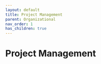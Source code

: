 ```yaml
---
layout: default
title: Project Management
parent: Organizational
nav_order: 1
has_children: true
---
```

# Project Management